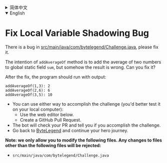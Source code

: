 <details>
  <summary>简体中文</summary>

  # 修复局部变量<ruby>隐藏<rt>Shadowing</rt></ruby>的bug

  [src/main/java/com/bytelegend/Challenge.java](https://github.com/ByteLegendQuest/java-fix-local-variable-shadowing/blob/main/src/main/java/com/bytelegend/Challenge.java)中有一个bug，请修复之。

  `addAverageOf`方法的意图是将两个数字的平均数加到全局的静态字段`sum`上，但是不知道为什么结果不正确，请修复之。
  修复之后的程序运行应该输出：

  ```
  addAverageOf(1,3): 2
  addAverageOf(2,6): 6
  addAverageOf(3,5): 10
  ```

  - 你可以使用任意一种方法完成挑战（最好先在自己的本地电脑上测试通过）：
    - 使用下面的网页编辑器。
    - 创建一个GitHub Pull Request。
  - 机器人将会检查你的回答，告诉你是否通过了挑战。
  - 回到[字节传说](https://bytelegend.com)，然后继续你的英雄旅程。

  **注意：我们只允许您修改以下文件，任何对其他文件的修改都会被拒绝：**

- `src/main/java/com/bytelegend/Challenge.java`
    </details>

<details open='true'>
  <summary>English</summary>

  # Fix Local Variable Shadowing Bug

  There is a bug in [src/main/java/com/bytelegend/Challenge.java](https://github.com/ByteLegendQuest/java-fix-local-variable-shadowing/blob/main/src/main/java/com/bytelegend/Challenge.java), please fix it.

  The intention of `addAverageOf` method is to add the average of two numbers to global static field
  `sum`, but somehow the result is wrong. Can you fix it?

  After the fix, the program should run with output:

  ```
  addAverageOf(1,3): 2
  addAverageOf(2,6): 6
  addAverageOf(3,5): 10
  ```

  - You can use either way to accomplish the challenge (you'd better test it on your local computer):
    - Use the web editor below.
    - Create a GitHub Pull Request.
  - The bot will check your PR and tell you if you accomplish the challenge.
  - Go back to [ByteLegend](https://bytelegend.com) and continue your hero journey.

  **Note: we only allow you to modify the following files.
Any changes to files other than the following files will be rejected:**

- `src/main/java/com/bytelegend/Challenge.java`
</details>
